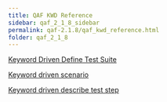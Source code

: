 ```yaml
---
title: QAF KWD Reference
sidebar: qaf_2_1_8_sidebar
permalink: qaf-2.1.8/qaf_kwd_reference.html
folder: qaf_2_1_8
---
```


[Keyword Driven Define Test Suite](keyword_driven_define_test_suite.html)

[Keyword driven scenario](keyword_driven_scenario.html)

[Keyword driven describe test step](keyword_driven_describe_test_step.html)

 
